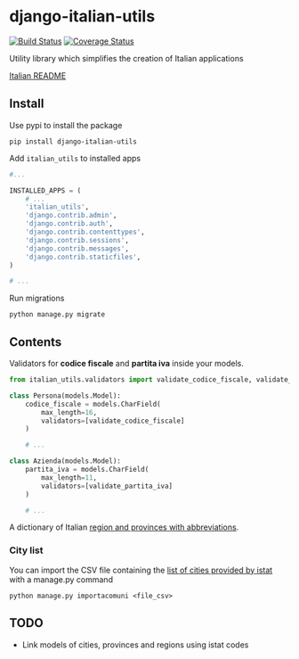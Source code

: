 # django-italian-utils

[![Build Status](https://travis-ci.org/facciocose/django-italian-utils.svg?branch=master)](https://travis-ci.org/facciocose/django-italian-utils) [![Coverage Status](https://coveralls.io/repos/github/facciocose/django-italian-utils/badge.svg?branch=master)](https://coveralls.io/github/facciocose/django-italian-utils?branch=master)

Utility library which simplifies the creation of Italian applications

[Italian README](README.it.md)

## Install

Use pypi to install the package

`pip install django-italian-utils`

Add `italian_utils` to installed apps

```python
#...

INSTALLED_APPS = (
    # ...
    'italian_utils',
    'django.contrib.admin',
    'django.contrib.auth',
    'django.contrib.contenttypes',
    'django.contrib.sessions',
    'django.contrib.messages',
    'django.contrib.staticfiles',
)

# ...
```

Run migrations

`python manage.py migrate`

## Contents

Validators for **codice fiscale** and **partita iva** inside your models.
```python
from italian_utils.validators import validate_codice_fiscale, validate_partita_iva

class Persona(models.Model):
    codice_fiscale = models.CharField(
        max_length=16,
        validators=[validate_codice_fiscale]
    )

    # ...

class Azienda(models.Model):
    partita_iva = models.CharField(
        max_length=11,
        validators=[validate_partita_iva]
    )

    # ...
```

A dictionary of Italian [region and provinces with abbreviations](italian_utils/utils.py).

### City list

You can import the CSV file containing the [list of cities provided by istat](https://www.istat.it/storage/codici-unita-amministrative/Elenco-comuni-italiani.csv) with a manage.py command

`python manage.py importacomuni <file_csv>`

## TODO

- Link models of cities, provinces and regions using istat codes
